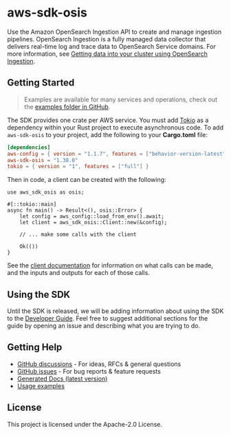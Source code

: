 # aws-sdk-osis

Use the Amazon OpenSearch Ingestion API to create and manage ingestion pipelines. OpenSearch Ingestion is a fully managed data collector that delivers real-time log and trace data to OpenSearch Service domains. For more information, see [Getting data into your cluster using OpenSearch Ingestion](https://docs.aws.amazon.com/opensearch-service/latest/developerguide/ingestion.html).

## Getting Started

> Examples are available for many services and operations, check out the
> [examples folder in GitHub](https://github.com/awslabs/aws-sdk-rust/tree/main/examples).

The SDK provides one crate per AWS service. You must add [Tokio](https://crates.io/crates/tokio)
as a dependency within your Rust project to execute asynchronous code. To add `aws-sdk-osis` to
your project, add the following to your **Cargo.toml** file:

```toml
[dependencies]
aws-config = { version = "1.1.7", features = ["behavior-version-latest"] }
aws-sdk-osis = "1.38.0"
tokio = { version = "1", features = ["full"] }
```

Then in code, a client can be created with the following:

```rust,no_run
use aws_sdk_osis as osis;

#[::tokio::main]
async fn main() -> Result<(), osis::Error> {
    let config = aws_config::load_from_env().await;
    let client = aws_sdk_osis::Client::new(&config);

    // ... make some calls with the client

    Ok(())
}
```

See the [client documentation](https://docs.rs/aws-sdk-osis/latest/aws_sdk_osis/client/struct.Client.html)
for information on what calls can be made, and the inputs and outputs for each of those calls.

## Using the SDK

Until the SDK is released, we will be adding information about using the SDK to the
[Developer Guide](https://docs.aws.amazon.com/sdk-for-rust/latest/dg/welcome.html). Feel free to suggest
additional sections for the guide by opening an issue and describing what you are trying to do.

## Getting Help

* [GitHub discussions](https://github.com/awslabs/aws-sdk-rust/discussions) - For ideas, RFCs & general questions
* [GitHub issues](https://github.com/awslabs/aws-sdk-rust/issues/new/choose) - For bug reports & feature requests
* [Generated Docs (latest version)](https://awslabs.github.io/aws-sdk-rust/)
* [Usage examples](https://github.com/awslabs/aws-sdk-rust/tree/main/examples)

## License

This project is licensed under the Apache-2.0 License.

